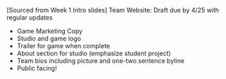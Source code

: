 [Sourced from Week 1 Intro slides]
Team Website: Draft due by 4/25 with regular updates
-	Game Marketing Copy 
-	Studio and game logo
-	Trailer for game when complete
-	About section for studio (emphasize student project)
-	Team bios including picture and one-two sentence byline
-	Public facing! 
